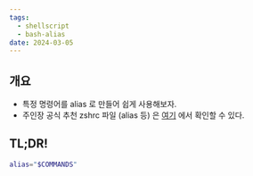 ```yaml
---
tags:
  - shellscript
  - bash-alias
date: 2024-03-05
---
```

## 개요

- 특정 명령어를 alias 로 만들어 쉽게 사용해보자.
- 주인장 공식 추천 zshrc 파일 (alias 등) 은 [여기](https://github.com/haeramkeem/yuvivim/blob/main/zshrc/.zshrc) 에서 확인할 수 있다.

## TL;DR!

```bash
alias="$COMMANDS"
```